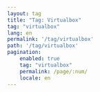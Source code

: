```yaml
---
layout: tag
title: "Tag: Virtualbox"
tag: "virtualbox"
lang: en
permalink: '/tag/virtualbox'
path: '/tag/virtualbox'
pagination:
    enabled: true
    tag: "virtualbox"
    permalink: /page/:num/
    locale: en
---
```

